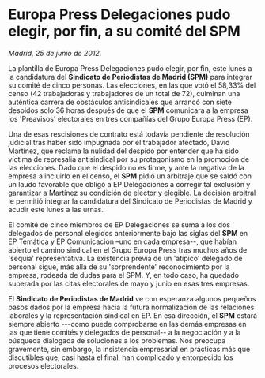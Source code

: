 # Europa Press Delegaciones pudo elegir, por fin, a su comité del SPM

*Madrid, 25 de junio de 2012.*

La plantilla de Europa Press Delegaciones pudo elegir, por fin, este lunes a la candidatura del **Sindicato de Periodistas de Madrid (SPM)** para integrar su comité de cinco personas. Las elecciones, en las que votó el 58,33% del censo (42 trabajadoras y trabajadores de un total de 72), culminan una auténtica carrera de obstáculos antisindicales que arrancó con siete despidos solo 36 horas después de que el **SPM** comunicara a la empresa los 'Preavisos' electorales en tres compañías del Grupo Europa Press (EP).

Una de esas rescisiones de contrato está todavía pendiente de resolución judicial tras haber sido impugnada por el trabajador afectado, David Martínez, que reclama la nulidad del despido por entender que ha sido víctima de represalia antisindical por su protagonismo en la promoción de las elecciones. Dado que el despido no es firme, y ante la negativa de la empresa a incluirlo en el censo, el **SPM** pidió un arbitraje que se saldó con un laudo favorable que obligó a EP Delegaciones a corregir tal exclusión y garantizar a Martínez su condición de elector y elegible. La decisión arbitral le permitió integrar la candidatura del Sindicato de Periodistas de Madrid y acudir este lunes a las urnas.

El comité de cinco miembros de EP Delegaciones se suma a los dos delegados de personal elegidos anteriormente bajo las siglas del **SPM** en EP Temática y EP Comunicación –uno en cada empresa--, que habían abierto el camino sindical en el Grupo Europa Press tras muchos años de 'sequía' representativa. La existencia previa de un 'atípico' delegado de personal sigue, más allá de su 'sorprendente' reconocimiento por la empresa, rodeada de dudas para el SPM. Y, en todo caso, ha quedado superada por las citas electorales de mayo y junio en esas tres empresas.

El **Sindicato de Periodistas de Madrid** ve con esperanza algunos pequeños pasos dados por la empresa hacia la futura normalización de las relaciones laborales y la representación sindical en EP. En esa dirección, el **SPM** estará siempre abierto ---como puede comprobarse en las demás empresas en las que tiene comités y delegados de personal-- a la negociación y a la búsqueda dialogada de soluciones a los problemas. Nos preocupa gravemente, sin embargo, la insistencia empresarial en prácticas más que discutibles que, casi hasta el final, han complicado y entorpecido los procesos electorales.
